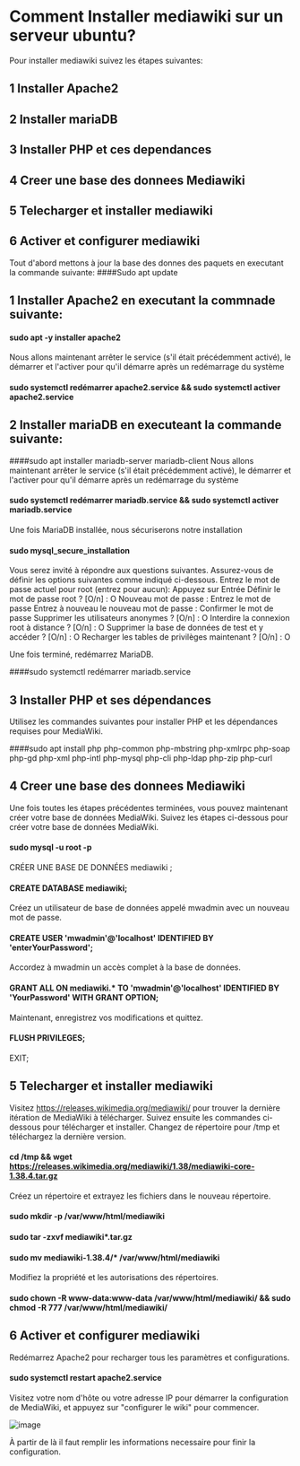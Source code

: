 # Comment Installer mediawiki sur un serveur ubuntu?

Pour installer mediawiki suivez les étapes suivantes:
## 1 Installer Apache2
## 2 Installer mariaDB
## 3 Installer PHP et ces dependances
## 4 Creer une base des donnees Mediawiki
## 5 Telecharger et installer mediawiki
## 6 Activer et configurer mediawiki

Tout d'abord mettons à jour la base des donnes des paquets en executant la commande suivante:
####Sudo apt update
## 1 Installer Apache2 en executant la commnade suivante:
#### sudo apt -y installer apache2
Nous allons maintenant arrêter le service (s'il était précédemment activé), le démarrer et l'activer pour qu'il démarre après un redémarrage du système
#### sudo systemctl redémarrer apache2.service && sudo systemctl activer apache2.service

## 2 Installer mariaDB en executeant la commande suivante:
####sudo apt installer mariadb-server mariadb-client
Nous allons maintenant arrêter le service (s'il était précédemment activé), le démarrer et l'activer pour qu'il démarre après un redémarrage du système
#### sudo systemctl redémarrer mariadb.service && sudo systemctl activer mariadb.service
Une fois MariaDB installée, nous sécuriserons notre installation
#### sudo mysql_secure_installation
Vous serez invité à répondre aux questions suivantes. Assurez-vous de définir les options suivantes comme indiqué ci-dessous.
Entrez le mot de passe actuel pour root (entrez pour aucun): Appuyez sur Entrée
Définir le mot de passe root ? [O/n] : O
Nouveau mot de passe : Entrez le mot de passe
Entrez à nouveau le nouveau mot de passe : Confirmer le mot de passe
Supprimer les utilisateurs anonymes ? [O/n] : O
Interdire la connexion root à distance ? [O/n] : O
Supprimer la base de données de test et y accéder ? [O/n] : O
Recharger les tables de privilèges maintenant ? [O/n] : O

Une fois terminé, redémarrez MariaDB.

####sudo systemctl redémarrer mariadb.service

## 3 Installer PHP et ses dépendances
Utilisez les commandes suivantes pour installer PHP et les dépendances requises pour MediaWiki.

####sudo apt install php php-common php-mbstring php-xmlrpc php-soap php-gd php-xml php-intl php-mysql php-cli php-ldap php-zip php-curl

## 4 Creer une base des donnees Mediawiki
Une fois toutes les étapes précédentes terminées, vous pouvez maintenant créer votre base de données MediaWiki. Suivez les étapes ci-dessous pour créer votre base de données MediaWiki.

#### sudo mysql -u root -p
CRÉER UNE BASE DE DONNÉES mediawiki ;

#### CREATE DATABASE mediawiki;
Créez un utilisateur de base de données appelé mwadmin avec un nouveau mot de passe.

#### CREATE USER 'mwadmin'@'localhost' IDENTIFIED BY 'enterYourPassword';
Accordez à mwadmin un accès complet à la base de données.
#### GRANT ALL ON mediawiki.* TO 'mwadmin'@'localhost' IDENTIFIED BY 'YourPassword' WITH GRANT OPTION;
Maintenant, enregistrez vos modifications et quittez.
#### FLUSH PRIVILEGES;
EXIT;

## 5 Telecharger et installer mediawiki
Visitez https://releases.wikimedia.org/mediawiki/ pour trouver la dernière itération de MediaWiki à télécharger. Suivez ensuite les commandes ci-dessous pour télécharger et installer.
Changez de répertoire pour /tmp et téléchargez la dernière version.
#### cd /tmp && wget https://releases.wikimedia.org/mediawiki/1.38/mediawiki-core-1.38.4.tar.gz
Créez un répertoire et extrayez les fichiers dans le nouveau répertoire.

#### sudo mkdir -p /var/www/html/mediawiki
#### sudo tar -zxvf mediawiki*.tar.gz
#### sudo mv mediawiki-1.38.4/* /var/www/html/mediawiki
Modifiez la propriété et les autorisations des répertoires.

#### sudo chown -R www-data:www-data /var/www/html/mediawiki/ && sudo chmod -R 777 /var/www/html/mediawiki/
## 6 Activer et configurer mediawiki

Redémarrez Apache2 pour recharger tous les paramètres et configurations.

#### sudo systemctl restart apache2.service
Visitez votre nom d'hôte ou votre adresse IP pour démarrer la configuration de MediaWiki, et appuyez sur "configurer le wiki" pour commencer.

![image](https://user-images.githubusercontent.com/105472970/206017544-8a337553-e5e6-4c1a-a5bc-6905394a6d4d.png)




À partir de là il faut remplir les informations necessaire pour  finir la configuration.


